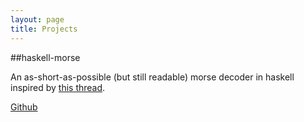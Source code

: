 ```yaml
---
layout: page
title: Projects
---
```


##haskell-morse

An as-short-as-possible (but still readable) morse decoder in haskell inspired by [this thread](http://www.reddit.com/r/programming/comments/7xjqb/who_can_write_the_smallesttidiestcleverest_morse/).

[Github](github.com/fgaz/haskell-morse)

